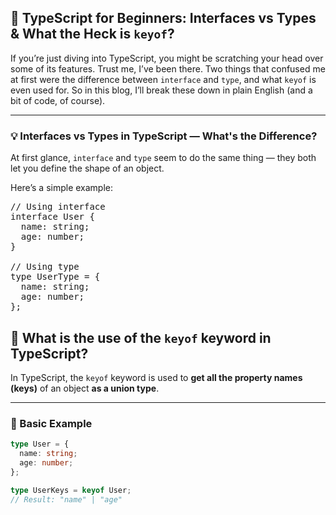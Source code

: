 ## 🎯 TypeScript for Beginners: Interfaces vs Types & What the Heck is `keyof`?

If you’re just diving into TypeScript, you might be scratching your head over some of its features. Trust me, I’ve been there. Two things that confused me at first were the difference between `interface` and `type`, and what `keyof` is even used for. So in this blog, I’ll break these down in plain English (and a bit of code, of course).

---

### 💡 Interfaces vs Types in TypeScript — What's the Difference?

At first glance, `interface` and `type` seem to do the same thing — they both let you define the shape of an object.

Here’s a simple example:

 <pre>
// Using interface
interface User {
  name: string;
  age: number;
}

// Using type
type UserType = {
  name: string;
  age: number;
};
</pre>


## 🔑 What is the use of the `keyof` keyword in TypeScript?

In TypeScript, the `keyof` keyword is used to **get all the property names (keys)** of an object **as a union type**.

---

### 📌 Basic Example

```ts
type User = {
  name: string;
  age: number;
};

type UserKeys = keyof User;
// Result: "name" | "age"
